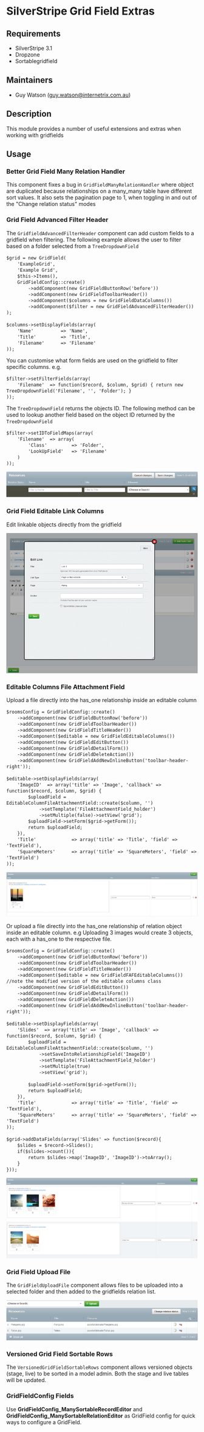 # SilverStripe Grid Field Extras

## Requirements

* SilverStripe 3.1
* Dropzone
* Sortablegridfield

## Maintainers

* Guy Watson (guy.watson@internetrix.com.au)

## Description

This module provides a number of useful extensions and extras when working with gridfields

## Usage

### Better Grid Field Many Relation Handler

This component fixes a bug in `GridFieldManyRelationHandler` where object are duplicated because relationships on a many_many table have different sort values.
It also sets the pagination page to 1, when toggling in and out of the "Change relation status" modes

### Grid Field Advanced Filter Header

The `GridfieldAdvancedFilterHeader` component can add custom fields to a gridfield when filtering. The following example allows the user to filter based on a folder selected from a `TreeDropdownField`


	$grid = new GridField(
		'ExampleGrid',
		'Example Grid',
		$this->Items(),
		GridFieldConfig::create()
			->addComponent(new GridFieldButtonRow('before'))
			->addComponent(new GridFieldToolbarHeader())
			->addComponent($columns = new GridFieldDataColumns())
			->addComponent($filter = new GridFieldAdvancedFilterHeader())
	);

	$columns->setDisplayFields(array(
		'Name' 			=> 'Name',
		'Title'			=> 'Title',
		'Filename'		=> 'Filename'
	));


You can customise what form fields are used on the gridfield to filter specific columns. e.g. 


	$filter->setFilterFields(array(
		'Filename'  => function($record, $column, $grid) { return new TreeDropdownField('Filename', '', 'Folder'); }
	));


The `TreeDropdownField` returns the objects ID. The following method can be used to lookup another field based on the object ID returned by the `TreeDropdownField`


	$filter->setIDToFieldMaps(array(
		'Filename'  => array(
			'Class'			=> 'Folder',
			'LookUpField'	=> 'Filename'
		)
	));
	
![Advanced Filter Header](docs/en/_images/gridfieldadvancedfilterheader.png)

### Grid Field Editable Link Columns

Edit linkable objects directly from the gridfield

![Editable Link Columns](docs/en/_images/gridfieldeditablelinkcolumns.png)

### Editable Columns File Attachment Field

Upload a file directly into the has_one relationship inside an editable column

	$roomsConfig = GridFieldConfig::create()
		->addComponent(new GridFieldButtonRow('before'))
		->addComponent(new GridFieldToolbarHeader())
		->addComponent(new GridFieldTitleHeader())
		->addComponent($editable = new GridFieldEditableColumns())
		->addComponent(new GridFieldEditButton())
		->addComponent(new GridFieldDetailForm())
		->addComponent(new GridFieldDeleteAction())
		->addComponent(new GridFieldAddNewInlineButton('toolbar-header-right'));
	
	$editable->setDisplayFields(array(
	    'ImageID'  => array('title' => 'Image', 'callback' => function($record, $column, $grid) {
	    	$uploadField = EditableColumnFileAttachmentField::create($column, '')
		    	->setTemplate('FileAttachmentField_holder')
		    	->setMultiple(false)->setView('grid');
	    	$uploadField->setForm($grid->getForm());
	        return $uploadField;
	    }),
		'Title'		 		=> array('title' => 'Title', 'field' => 'TextField'),
		'SquareMeters' 		=> array('title' => 'SquareMeters', 'field' => 'TextField')
	));

![Editable Columns File Attachment Field](docs/en/_images/editablecolumnsfileattachmentfield.png)

Or upload a file directly into the has_one relationship of relation object inside an editable column.
e.g Uploading 3 images would create 3 objects, each with a has_one to the respective file.

	$roomsConfig = GridFieldConfig::create()
		->addComponent(new GridFieldButtonRow('before'))
		->addComponent(new GridFieldToolbarHeader())
		->addComponent(new GridFieldTitleHeader())
		->addComponent($editable = new GridFieldFAFEditableColumns())		//note the modified version of the editable columns class
		->addComponent(new GridFieldEditButton())
		->addComponent(new GridFieldDetailForm())
		->addComponent(new GridFieldDeleteAction())
		->addComponent(new GridFieldAddNewInlineButton('toolbar-header-right'));
		
	$editable->setDisplayFields(array(
	    'Slides'  => array('title' => 'Image', 'callback' => function($record, $column, $grid) {
    		$uploadField = EditableColumnFileAttachmentField::create($column, '')
	    		->setSaveIntoRelationshipField('ImageID')
	    		->setTemplate('FileAttachmentField_holder')
	    		->setMultiple(true)
	    		->setView('grid');
    		 
    		$uploadField->setForm($grid->getForm());
    		return $uploadField;
	    }),
		'Title'		 		=> array('title' => 'Title', 'field' => 'TextField'),
		'SquareMeters' 		=> array('title' => 'SquareMeters', 'field' => 'TextField')
	));
	
	$grid->addDataFields(array('Slides' => function($record){
		$slides = $record->Slides();
		if($slides->count()){
			return $slides->map('ImageID', 'ImageID')->toArray();
		}
	}));
	
![Editable Columns File Attachment Field Object](docs/en/_images/editablecolumnsfileattachmentfieldforobject.png)


### Grid Field Upload File

The `GridFieldUploadFile` component allows files to be uploaded into a selected folder and then added to the gridfields relation list.

![Upload File](docs/en/_images/gridfielduploadfile.png)

### Versioned Grid Field Sortable Rows

The `VersionedGridFieldSortableRows` component allows versioned objects (stage, live) to be sorted in a model admin.
Both the stage and live tables will be updated. 

### GridFieldConfig Fields

Use **GridFieldConfig_ManySortableRecordEditor** and **GridFieldConfig_ManySortableRelationEditor** as GridField config for quick ways to configure a GridField.